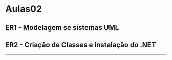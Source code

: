 # Aulas02

## ER1 - Modelagem se sistemas UML

## ER2 - Criação de Classes e instalação do .NET

-----------------------------------------------------------











































